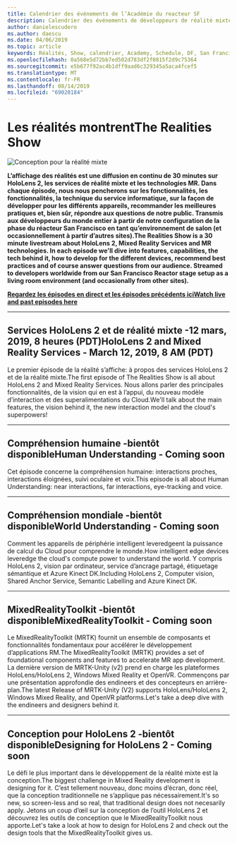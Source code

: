```yaml
---
title: Calendrier des événements de l’Académie du reacteur SF
description: Calendrier des événements de développeurs de réalité mixte au niveau du réacteur à San Francisco.
author: danielescudero
ms.author: daescu
ms.date: 04/06/2019
ms.topic: article
keywords: Réalités, Show, calendrier, Academy, Schedule, DF, San Francisco, réacteur
ms.openlocfilehash: 0a568e5d72bb7ed502d783df2f0815f2d9c75364
ms.sourcegitcommit: e5b677f92ac4b1dff9aad6c329345a5aca4fcef5
ms.translationtype: MT
ms.contentlocale: fr-FR
ms.lasthandoff: 08/14/2019
ms.locfileid: "69020184"
---
```

# <a name="the-realities-show"></a><span data-ttu-id="1fcab-104">Les réalités montrent</span><span class="sxs-lookup"><span data-stu-id="1fcab-104">The Realities Show</span></span>
![Conception pour la réalité mixte](images/therealitiesshow.jpg)

<span data-ttu-id="1fcab-106">**L’affichage des réalités est une diffusion en continu de 30 minutes sur HoloLens 2, les services de réalité mixte et les technologies MR. Dans chaque épisode, nous nous pencherons sur les fonctionnalités, les fonctionnalités, la technique du service informatique, sur la façon de développer pour les différents appareils, recommander les meilleures pratiques et, bien sûr, répondre aux questions de notre public. Transmis aux développeurs du monde entier à partir de notre configuration de la phase du réacteur San Francisco en tant qu’environnement de salon (et occasionnellement à partir d’autres sites).**</span><span class="sxs-lookup"><span data-stu-id="1fcab-106">**The Realities Show is a 30 minute livestream about HoloLens 2, Mixed Reality Services and MR technologies. In each episode we'll dive into features, capabilities, the tech behind it, how to develop for the different devices, recommend best practices and of course answer questions from our audience. Streamed to developers worldwide from our San Francisco Reactor stage setup as a living room environment (and occasionally from other sites).**</span></span>

<span data-ttu-id="1fcab-107">**[Regardez les épisodes en direct et les épisodes précédents ici](http://aka.ms/trs)**</span><span class="sxs-lookup"><span data-stu-id="1fcab-107">**[Watch live and past episodes here](http://aka.ms/trs)**</span></span>
___

## <a name="hololens-2-and-mixed-reality-services---march-12-2019-8-am-pdt"></a><span data-ttu-id="1fcab-108">**Services HoloLens 2 et de réalité mixte** -12 mars, 2019, 8 heures (PDT)</span><span class="sxs-lookup"><span data-stu-id="1fcab-108">**HoloLens 2 and Mixed Reality Services** - March 12, 2019, 8 AM (PDT)</span></span>
<span data-ttu-id="1fcab-109">Le premier épisode de la réalité s’affiche: à propos des services HoloLens 2 et de la réalité mixte.</span><span class="sxs-lookup"><span data-stu-id="1fcab-109">The first episode of The Realities Show is all about HoloLens 2 and Mixed Reality Services.</span></span> <span data-ttu-id="1fcab-110">Nous allons parler des principales fonctionnalités, de la vision qui en est à l’appui, du nouveau modèle d’interaction et des superalimentations du Cloud.</span><span class="sxs-lookup"><span data-stu-id="1fcab-110">We'll talk about the main features, the vision behind it, the new interaction model and the cloud's superpowers!</span></span>

___

## <a name="human-understanding---coming-soon"></a><span data-ttu-id="1fcab-111">**Compréhension humaine** -bientôt disponible</span><span class="sxs-lookup"><span data-stu-id="1fcab-111">**Human Understanding** - Coming soon</span></span>
<span data-ttu-id="1fcab-112">Cet épisode concerne la compréhension humaine: interactions proches, interactions éloignées, suivi oculaire et voix.</span><span class="sxs-lookup"><span data-stu-id="1fcab-112">This episode is all about Human Understanding: near interactions, far interactions, eye-tracking and voice.</span></span>

___
## <a name="world-understanding---coming-soon"></a><span data-ttu-id="1fcab-113">**Compréhension mondiale** -bientôt disponible</span><span class="sxs-lookup"><span data-stu-id="1fcab-113">**World Understanding** - Coming soon</span></span>
<span data-ttu-id="1fcab-114">Comment les appareils de périphérie intelligent leveredgeent la puissance de calcul du Cloud pour comprendre le monde.</span><span class="sxs-lookup"><span data-stu-id="1fcab-114">How intelligent edge devices leveredge the cloud's compute power to understand the world.</span></span> <span data-ttu-id="1fcab-115">Y compris HoloLens 2, vision par ordinateur, service d’ancrage partagé, étiquetage sémantique et Azure Kinect DK.</span><span class="sxs-lookup"><span data-stu-id="1fcab-115">Including HoloLens 2, Computer vision, Shared Anchor Service, Semantic Labelling and Azure Kinect DK.</span></span>

___
## <a name="mixedrealitytoolkit---coming-soon"></a><span data-ttu-id="1fcab-116">**MixedRealityToolkit** -bientôt disponible</span><span class="sxs-lookup"><span data-stu-id="1fcab-116">**MixedRealityToolkit** - Coming soon</span></span>
<span data-ttu-id="1fcab-117">Le MixedRealityToolkit (MRTK) fournit un ensemble de composants et fonctionnalités fondamentaux pour accélérer le développement d’applications RM.</span><span class="sxs-lookup"><span data-stu-id="1fcab-117">The MixedRealityToolkit (MRTK) provides a set of foundational components and features to accelerate MR app development.</span></span> <span data-ttu-id="1fcab-118">La dernière version de MRTK-Unity (v2) prend en charge les plateformes HoloLens/HoloLens 2, Windows Mixed Reality et OpenVR. Commençons par une présentation approfondie des endineers et des concepteurs en arrière-plan.</span><span class="sxs-lookup"><span data-stu-id="1fcab-118">The latest Release of MRTK-Unity (V2) supports HoloLens/HoloLens 2, Windows Mixed Reality, and OpenVR platforms.Let's take a deep dive with the endineers and designers behind it.</span></span>

___
## <a name="designing-for-hololens-2---coming-soon"></a><span data-ttu-id="1fcab-119">**Conception pour HoloLens 2** -bientôt disponible</span><span class="sxs-lookup"><span data-stu-id="1fcab-119">**Designing for HoloLens 2** - Coming soon</span></span>
<span data-ttu-id="1fcab-120">Le défi le plus important dans le développement de la réalité mixte est la conception.</span><span class="sxs-lookup"><span data-stu-id="1fcab-120">The biggest challenge in Mixed Reality development is designing for it.</span></span> <span data-ttu-id="1fcab-121">C’est tellement nouveau, donc moins d’écran, donc réel, que la conception traditionnelle ne s’applique pas nécessairement.</span><span class="sxs-lookup"><span data-stu-id="1fcab-121">It's so new, so screen-less and so real, that traditional design does not necesarily apply.</span></span> <span data-ttu-id="1fcab-122">Jetons un coup d’œil sur la conception de l’outil HoloLens 2 et découvrez les outils de conception que le MixedRealityToolkit nous apporte.</span><span class="sxs-lookup"><span data-stu-id="1fcab-122">Let's take a look at how to design for HoloLens 2 and check out the design tools that the MixedRealityToolkit gives us.</span></span>


